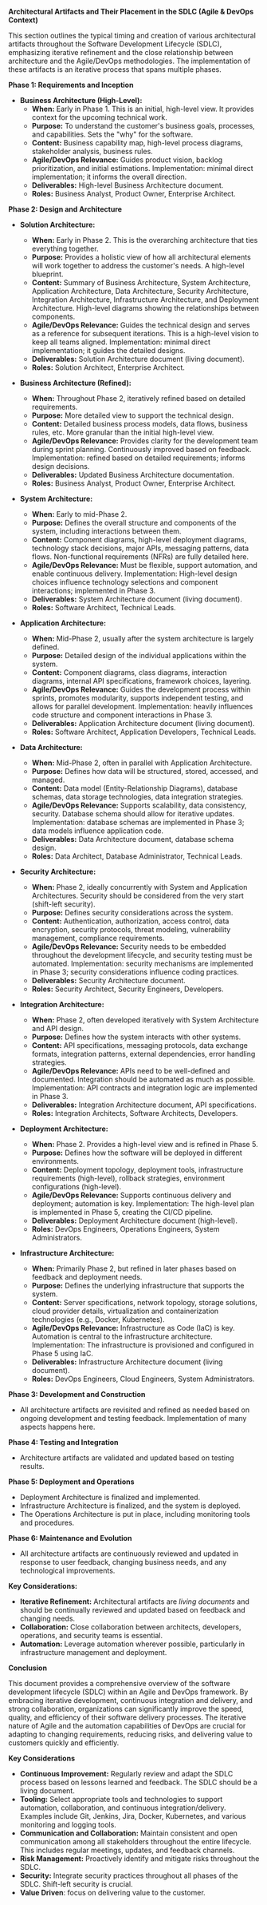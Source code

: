**Architectural Artifacts and Their Placement in the SDLC (Agile & DevOps Context)**

This section outlines the typical timing and creation of various architectural artifacts throughout the Software Development Lifecycle (SDLC), emphasizing iterative refinement and the close relationship between architecture and the Agile/DevOps methodologies.  The implementation of these artifacts is an iterative process that spans multiple phases.

**Phase 1: Requirements and Inception**

*   **Business Architecture (High-Level):**
    *   **When:** Early in Phase 1. This is an initial, high-level view. It provides context for the upcoming technical work.
    *   **Purpose:** To understand the customer's business goals, processes, and capabilities. Sets the "why" for the software.
    *   **Content:** Business capability map, high-level process diagrams, stakeholder analysis, business rules.
    *   **Agile/DevOps Relevance:** Guides product vision, backlog prioritization, and initial estimations.  Implementation: minimal direct implementation; it informs the overall direction.
    *   **Deliverables:** High-level Business Architecture document.
    *   **Roles:** Business Analyst, Product Owner, Enterprise Architect.

**Phase 2: Design and Architecture**

*   **Solution Architecture:**
    *   **When:** Early in Phase 2. This is the overarching architecture that ties everything together.
    *   **Purpose:** Provides a holistic view of how all architectural elements will work together to address the customer's needs. A high-level blueprint.
    *   **Content:** Summary of Business Architecture, System Architecture, Application Architecture, Data Architecture, Security Architecture, Integration Architecture, Infrastructure Architecture, and Deployment Architecture. High-level diagrams showing the relationships between components.
    *   **Agile/DevOps Relevance:** Guides the technical design and serves as a reference for subsequent iterations. This is a high-level vision to keep all teams aligned.  Implementation: minimal direct implementation; it guides the detailed designs.
    *   **Deliverables:** Solution Architecture document (living document).
    *   **Roles:** Solution Architect, Enterprise Architect.

*   **Business Architecture (Refined):**
    *   **When:** Throughout Phase 2, iteratively refined based on detailed requirements.
    *   **Purpose:** More detailed view to support the technical design.
    *   **Content:** Detailed business process models, data flows, business rules, etc. More granular than the initial high-level view.
    *   **Agile/DevOps Relevance:** Provides clarity for the development team during sprint planning. Continuously improved based on feedback. Implementation: refined based on detailed requirements; informs design decisions.
    *   **Deliverables:** Updated Business Architecture documentation.
    *   **Roles:** Business Analyst, Product Owner, Enterprise Architect.

*   **System Architecture:**
    *   **When:** Early to mid-Phase 2.
    *   **Purpose:** Defines the overall structure and components of the system, including interactions between them.
    *   **Content:** Component diagrams, high-level deployment diagrams, technology stack decisions, major APIs, messaging patterns, data flows. Non-functional requirements (NFRs) are fully detailed here.
    *   **Agile/DevOps Relevance:** Must be flexible, support automation, and enable continuous delivery. Implementation: High-level design choices influence technology selections and component interactions; implemented in Phase 3.
    *   **Deliverables:** System Architecture document (living document).
    *   **Roles:** Software Architect, Technical Leads.

*   **Application Architecture:**
    *   **When:** Mid-Phase 2, usually after the system architecture is largely defined.
    *   **Purpose:** Detailed design of the individual applications within the system.
    *   **Content:** Component diagrams, class diagrams, interaction diagrams, internal API specifications, framework choices, layering.
    *   **Agile/DevOps Relevance:** Guides the development process within sprints, promotes modularity, supports independent testing, and allows for parallel development. Implementation: heavily influences code structure and component interactions in Phase 3.
    *   **Deliverables:** Application Architecture document (living document).
    *   **Roles:** Software Architect, Application Developers, Technical Leads.

*   **Data Architecture:**
    *   **When:** Mid-Phase 2, often in parallel with Application Architecture.
    *   **Purpose:** Defines how data will be structured, stored, accessed, and managed.
    *   **Content:** Data model (Entity-Relationship Diagrams), database schemas, data storage technologies, data integration strategies.
    *   **Agile/DevOps Relevance:** Supports scalability, data consistency, security. Database schema should allow for iterative updates. Implementation: database schemas are implemented in Phase 3; data models influence application code.
    *   **Deliverables:** Data Architecture document, database schema design.
    *   **Roles:** Data Architect, Database Administrator, Technical Leads.

*   **Security Architecture:**
    *   **When:** Phase 2, ideally concurrently with System and Application Architectures. Security should be considered from the very start (shift-left security).
    *   **Purpose:** Defines security considerations across the system.
    *   **Content:** Authentication, authorization, access control, data encryption, security protocols, threat modeling, vulnerability management, compliance requirements.
    *   **Agile/DevOps Relevance:** Security needs to be embedded throughout the development lifecycle, and security testing must be automated. Implementation: security mechanisms are implemented in Phase 3; security considerations influence coding practices.
    *   **Deliverables:** Security Architecture document.
    *   **Roles:** Security Architect, Security Engineers, Developers.

*   **Integration Architecture:**
    *   **When:** Phase 2, often developed iteratively with System Architecture and API design.
    *   **Purpose:** Defines how the system interacts with other systems.
    *   **Content:** API specifications, messaging protocols, data exchange formats, integration patterns, external dependencies, error handling strategies.
    *   **Agile/DevOps Relevance:** APIs need to be well-defined and documented. Integration should be automated as much as possible. Implementation: API contracts and integration logic are implemented in Phase 3.
    *   **Deliverables:** Integration Architecture document, API specifications.
    *   **Roles:** Integration Architects, Software Architects, Developers.

*   **Deployment Architecture:**
    *   **When:** Phase 2. Provides a high-level view and is refined in Phase 5.
    *   **Purpose:** Defines how the software will be deployed in different environments.
    *   **Content:** Deployment topology, deployment tools, infrastructure requirements (high-level), rollback strategies, environment configurations (high-level).
    *   **Agile/DevOps Relevance:** Supports continuous delivery and deployment; automation is key. Implementation: The high-level plan is implemented in Phase 5, creating the CI/CD pipeline.
    *   **Deliverables:** Deployment Architecture document (high-level).
    *   **Roles:** DevOps Engineers, Operations Engineers, System Administrators.

*   **Infrastructure Architecture:**
    *   **When:** Primarily Phase 2, but refined in later phases based on feedback and deployment needs.
    *   **Purpose:** Defines the underlying infrastructure that supports the system.
    *   **Content:** Server specifications, network topology, storage solutions, cloud provider details, virtualization and containerization technologies (e.g., Docker, Kubernetes).
    *   **Agile/DevOps Relevance:** Infrastructure as Code (IaC) is key. Automation is central to the infrastructure architecture. Implementation: The infrastructure is provisioned and configured in Phase 5 using IaC.
    *   **Deliverables:** Infrastructure Architecture document (living document).
    *   **Roles:** DevOps Engineers, Cloud Engineers, System Administrators.


**Phase 3: Development and Construction**

*   All architecture artifacts are revisited and refined as needed based on ongoing development and testing feedback.  Implementation of many aspects happens here.

**Phase 4: Testing and Integration**

*   Architecture artifacts are validated and updated based on testing results.

**Phase 5: Deployment and Operations**

*   Deployment Architecture is finalized and implemented.
*   Infrastructure Architecture is finalized, and the system is deployed.
*   The Operations Architecture is put in place, including monitoring tools and procedures.

**Phase 6: Maintenance and Evolution**

*   All architecture artifacts are continuously reviewed and updated in response to user feedback, changing business needs, and any technological improvements.

**Key Considerations:**

*   **Iterative Refinement:** Architectural artifacts are *living documents* and should be continually reviewed and updated based on feedback and changing needs.
*   **Collaboration:** Close collaboration between architects, developers, operations, and security teams is essential.
*   **Automation:** Leverage automation wherever possible, particularly in infrastructure management and deployment.


**Conclusion**

This document provides a comprehensive overview of the software development lifecycle (SDLC) within an Agile and DevOps framework. By embracing iterative development, continuous integration and delivery, and strong collaboration, organizations can significantly improve the speed, quality, and efficiency of their software delivery processes. The iterative nature of Agile and the automation capabilities of DevOps are crucial for adapting to changing requirements, reducing risks, and delivering value to customers quickly and efficiently.

**Key Considerations**

*   **Continuous Improvement:** Regularly review and adapt the SDLC process based on lessons learned and feedback. The SDLC should be a living document.
*   **Tooling:** Select appropriate tools and technologies to support automation, collaboration, and continuous integration/delivery. Examples include Git, Jenkins, Jira, Docker, Kubernetes, and various monitoring and logging tools.
*   **Communication and Collaboration:** Maintain consistent and open communication among all stakeholders throughout the entire lifecycle. This includes regular meetings, updates, and feedback channels.
*   **Risk Management:** Proactively identify and mitigate risks throughout the SDLC.
*   **Security:** Integrate security practices throughout all phases of the SDLC. Shift-left security is crucial.
*   **Value Driven**: focus on delivering value to the customer. 